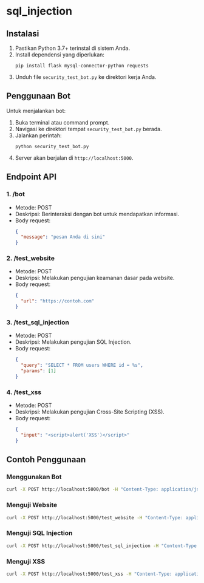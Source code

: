 # sql_injection
## Instalasi
1. Pastikan Python 3.7+ terinstal di sistem Anda.
2. Install dependensi yang diperlukan:
   ```
   pip install flask mysql-connector-python requests
   ```
3. Unduh file `security_test_bot.py` ke direktori kerja Anda.

## Penggunaan Bot
Untuk menjalankan bot:
1. Buka terminal atau command prompt.
2. Navigasi ke direktori tempat `security_test_bot.py` berada.
3. Jalankan perintah:
   ```
   python security_test_bot.py
   ```
4. Server akan berjalan di `http://localhost:5000`.

## Endpoint API

### 1. /bot
- Metode: POST
- Deskripsi: Berinteraksi dengan bot untuk mendapatkan informasi.
- Body request:
  ```json
  {
    "message": "pesan Anda di sini"
  }
  ```

### 2. /test_website
- Metode: POST
- Deskripsi: Melakukan pengujian keamanan dasar pada website.
- Body request:
  ```json
  {
    "url": "https://contoh.com"
  }
  ```

### 3. /test_sql_injection
- Metode: POST
- Deskripsi: Melakukan pengujian SQL Injection.
- Body request:
  ```json
  {
    "query": "SELECT * FROM users WHERE id = %s",
    "params": [1]
  }
  ```

### 4. /test_xss
- Metode: POST
- Deskripsi: Melakukan pengujian Cross-Site Scripting (XSS).
- Body request:
  ```json
  {
    "input": "<script>alert('XSS')</script>"
  }
  ```

## Contoh Penggunaan

### Menggunakan Bot
```bash
curl -X POST http://localhost:5000/bot -H "Content-Type: application/json" -d '{"message": "halo"}'
```

### Menguji Website
```bash
curl -X POST http://localhost:5000/test_website -H "Content-Type: application/json" -d '{"url": "https://ngajilagi.id"}'
```

### Menguji SQL Injection
```bash
curl -X POST http://localhost:5000/test_sql_injection -H "Content-Type: application/json" -d '{"query": "SELECT * FROM users WHERE id = %s", "params": [1]}'
```

### Menguji XSS
```bash
curl -X POST http://localhost:5000/test_xss -H "Content-Type: application/json" -d '{"input": "<script>alert('XSS')</script>"}'
```
